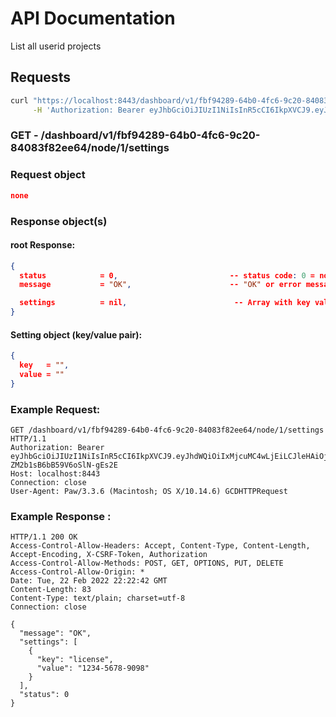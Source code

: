 # API Documentation

List all userid projects

## Requests

```sh
curl "https://localhost:8443/dashboard/v1/fbf94289-64b0-4fc6-9c20-84083f82ee64/node/1/settings" \
     -H 'Authorization: Bearer eyJhbGciOiJIUzI1NiIsInR5cCI6IkpXVCJ9.eyJhdWQiOiIxMjcuMC4wLjEiLCJleHAiOjE2NDU1NzY5NDUsImp0aSI6IjAiLCJpYXQiOjE2NDU1NDY5NDUsImlzcyI6IlNRTGl0ZSBDbG91ZCBXZWIgU2VydmVyIiwibmJmIjoxNjQ1NTQ2OTQ1LCJzdWIiOiJzcWxpdGVjbG91ZC5pbyJ9.Ru7lvh1tx72CWfsoL2-ZM2b1sB6bB59V6oSlN-gEs2E'

```

### **GET** - /dashboard/v1/fbf94289-64b0-4fc6-9c20-84083f82ee64/node/1/settings

### Request object

```json
none
```

### Response object(s)

#### root Response:

```json
{
  status            = 0,                         -- status code: 0 = no error, error otherwise
  message           = "OK",                      -- "OK" or error message

  settings          = nil,                        -- Array with key value pairs
}
```

#### Setting object (key/value pair):

```json
{
  key   = "",
  value = ""
}
```

### Example Request:

```
GET /dashboard/v1/fbf94289-64b0-4fc6-9c20-84083f82ee64/node/1/settings HTTP/1.1
Authorization: Bearer eyJhbGciOiJIUzI1NiIsInR5cCI6IkpXVCJ9.eyJhdWQiOiIxMjcuMC4wLjEiLCJleHAiOjE2NDU1NzY5NDUsImp0aSI6IjAiLCJpYXQiOjE2NDU1NDY5NDUsImlzcyI6IlNRTGl0ZSBDbG91ZCBXZWIgU2VydmVyIiwibmJmIjoxNjQ1NTQ2OTQ1LCJzdWIiOiJzcWxpdGVjbG91ZC5pbyJ9.Ru7lvh1tx72CWfsoL2-ZM2b1sB6bB59V6oSlN-gEs2E
Host: localhost:8443
Connection: close
User-Agent: Paw/3.3.6 (Macintosh; OS X/10.14.6) GCDHTTPRequest
```

### Example Response :

```
HTTP/1.1 200 OK
Access-Control-Allow-Headers: Accept, Content-Type, Content-Length, Accept-Encoding, X-CSRF-Token, Authorization
Access-Control-Allow-Methods: POST, GET, OPTIONS, PUT, DELETE
Access-Control-Allow-Origin: *
Date: Tue, 22 Feb 2022 22:22:42 GMT
Content-Length: 83
Content-Type: text/plain; charset=utf-8
Connection: close

{
  "message": "OK",
  "settings": [
    {
      "key": "license",
      "value": "1234-5678-9098"
    }
  ],
  "status": 0
}
```